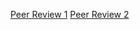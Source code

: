 [Peer Review 1](https://github.com/o8RaV/Exploring-the-Relationship-Between-Traffic-Patterns-and-Day-Night-Cycles/issues/5)
[Peer Review 2](https://github.com/taliafabs/US-Election-Forecast-2024/issues/5)
